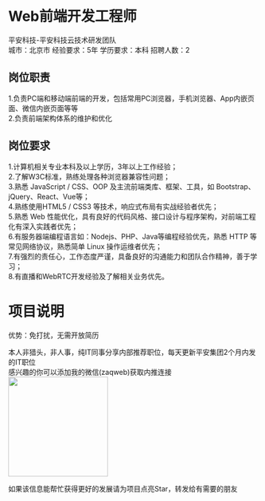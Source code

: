 # Web前端开发工程师
平安科技-平安科技云技术研发团队  
城市：北京市 经验要求：5年 学历要求：本科  招聘人数：2

## 岗位职责
1.负责PC端和移动端前端的开发，包括常用PC浏览器，手机浏览器、App内嵌页面、微信内嵌页面等等   
2.负责前端架构体系的维护和优化

## 岗位要求
1.计算机相关专业本科及以上学历，3年以上工作经验；   
2.了解W3C标准，熟练处理各种浏览器兼容性问题；   
3.熟悉 JavaScript / CSS、OOP 及主流前端类库、框架、工具，如 Bootstrap、jQuery、React、Vue等；   
4.熟练使用HTML5 / CSS3 等技术，响应式布局有实战经验者优先；   
5.熟悉 Web 性能优化，具有良好的代码风格、接口设计与程序架构，对前端工程化有深入实践者优先；   
6.有服务器端编程语言如：Nodejs、PHP、Java等编程经验优先，熟悉 HTTP 等常见网络协议，熟悉简单 Linux 操作运维者优先；   
7.有强烈的责任心，工作态度严谨，具备良好的沟通能力和团队合作精神，善于学习；   
8.有直播和WebRTC开发经验及了解相关业务优先。

# 项目说明

优势：免打扰，无需开放简历

本人非猎头，非人事，纯IT同事分享内部推荐职位，每天更新平安集团2个月内发的IT职位  
感兴趣的你可以添加我的微信(zaqweb)获取内推连接  
<img src="https://github.com/zaqweb/PA-IT-JOBS/blob/master/WechatICode.jpeg"  height="200" width="200">

如果该信息能帮忙获得更好的发展请为项目点亮Star，转发给有需要的朋友





